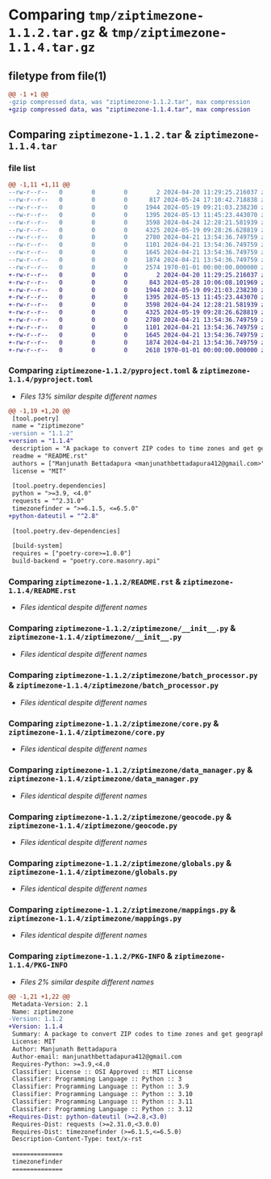 # Comparing `tmp/ziptimezone-1.1.2.tar.gz` & `tmp/ziptimezone-1.1.4.tar.gz`

## filetype from file(1)

```diff
@@ -1 +1 @@
-gzip compressed data, was "ziptimezone-1.1.2.tar", max compression
+gzip compressed data, was "ziptimezone-1.1.4.tar", max compression
```

## Comparing `ziptimezone-1.1.2.tar` & `ziptimezone-1.1.4.tar`

### file list

```diff
@@ -1,11 +1,11 @@
--rw-r--r--   0        0        0        2 2024-04-20 11:29:25.216037 ziptimezone-1.1.2/LICENSE
--rw-r--r--   0        0        0      817 2024-05-24 17:10:42.718838 ziptimezone-1.1.2/pyproject.toml
--rw-r--r--   0        0        0     1944 2024-05-19 09:21:03.238230 ziptimezone-1.1.2/README.rst
--rw-r--r--   0        0        0     1395 2024-05-13 11:45:23.443070 ziptimezone-1.1.2/ziptimezone/__init__.py
--rw-r--r--   0        0        0     3598 2024-04-24 12:28:21.581939 ziptimezone-1.1.2/ziptimezone/batch_processor.py
--rw-r--r--   0        0        0     4325 2024-05-19 09:28:26.628819 ziptimezone-1.1.2/ziptimezone/core.py
--rw-r--r--   0        0        0     2780 2024-04-21 13:54:36.749759 ziptimezone-1.1.2/ziptimezone/data_manager.py
--rw-r--r--   0        0        0     1101 2024-04-21 13:54:36.749759 ziptimezone-1.1.2/ziptimezone/geocode.py
--rw-r--r--   0        0        0     1645 2024-04-21 13:54:36.749759 ziptimezone-1.1.2/ziptimezone/globals.py
--rw-r--r--   0        0        0     1874 2024-04-21 13:54:36.749759 ziptimezone-1.1.2/ziptimezone/mappings.py
--rw-r--r--   0        0        0     2574 1970-01-01 00:00:00.000000 ziptimezone-1.1.2/PKG-INFO
+-rw-r--r--   0        0        0        2 2024-04-20 11:29:25.216037 ziptimezone-1.1.4/LICENSE
+-rw-r--r--   0        0        0      843 2024-05-28 10:06:08.101969 ziptimezone-1.1.4/pyproject.toml
+-rw-r--r--   0        0        0     1944 2024-05-19 09:21:03.238230 ziptimezone-1.1.4/README.rst
+-rw-r--r--   0        0        0     1395 2024-05-13 11:45:23.443070 ziptimezone-1.1.4/ziptimezone/__init__.py
+-rw-r--r--   0        0        0     3598 2024-04-24 12:28:21.581939 ziptimezone-1.1.4/ziptimezone/batch_processor.py
+-rw-r--r--   0        0        0     4325 2024-05-19 09:28:26.628819 ziptimezone-1.1.4/ziptimezone/core.py
+-rw-r--r--   0        0        0     2780 2024-04-21 13:54:36.749759 ziptimezone-1.1.4/ziptimezone/data_manager.py
+-rw-r--r--   0        0        0     1101 2024-04-21 13:54:36.749759 ziptimezone-1.1.4/ziptimezone/geocode.py
+-rw-r--r--   0        0        0     1645 2024-04-21 13:54:36.749759 ziptimezone-1.1.4/ziptimezone/globals.py
+-rw-r--r--   0        0        0     1874 2024-04-21 13:54:36.749759 ziptimezone-1.1.4/ziptimezone/mappings.py
+-rw-r--r--   0        0        0     2618 1970-01-01 00:00:00.000000 ziptimezone-1.1.4/PKG-INFO
```

### Comparing `ziptimezone-1.1.2/pyproject.toml` & `ziptimezone-1.1.4/pyproject.toml`

 * *Files 13% similar despite different names*

```diff
@@ -1,19 +1,20 @@
 [tool.poetry]
 name = "ziptimezone"
-version = "1.1.2"
+version = "1.1.4"
 description = "A package to convert ZIP codes to time zones and get geographic coordinates."
 readme = "README.rst"
 authors = ["Manjunath Bettadapura <manjunathbettadapura412@gmail.com>"]
 license = "MIT"
 
 [tool.poetry.dependencies]
 python = ">=3.9, <4.0"
 requests = "^2.31.0"
 timezonefinder = ">=6.1.5, <=6.5.0"
+python-dateutil = "^2.8"
 
 [tool.poetry.dev-dependencies]
 
 [build-system]
 requires = ["poetry-core>=1.0.0"]
 build-backend = "poetry.core.masonry.api"
```

### Comparing `ziptimezone-1.1.2/README.rst` & `ziptimezone-1.1.4/README.rst`

 * *Files identical despite different names*

### Comparing `ziptimezone-1.1.2/ziptimezone/__init__.py` & `ziptimezone-1.1.4/ziptimezone/__init__.py`

 * *Files identical despite different names*

### Comparing `ziptimezone-1.1.2/ziptimezone/batch_processor.py` & `ziptimezone-1.1.4/ziptimezone/batch_processor.py`

 * *Files identical despite different names*

### Comparing `ziptimezone-1.1.2/ziptimezone/core.py` & `ziptimezone-1.1.4/ziptimezone/core.py`

 * *Files identical despite different names*

### Comparing `ziptimezone-1.1.2/ziptimezone/data_manager.py` & `ziptimezone-1.1.4/ziptimezone/data_manager.py`

 * *Files identical despite different names*

### Comparing `ziptimezone-1.1.2/ziptimezone/geocode.py` & `ziptimezone-1.1.4/ziptimezone/geocode.py`

 * *Files identical despite different names*

### Comparing `ziptimezone-1.1.2/ziptimezone/globals.py` & `ziptimezone-1.1.4/ziptimezone/globals.py`

 * *Files identical despite different names*

### Comparing `ziptimezone-1.1.2/ziptimezone/mappings.py` & `ziptimezone-1.1.4/ziptimezone/mappings.py`

 * *Files identical despite different names*

### Comparing `ziptimezone-1.1.2/PKG-INFO` & `ziptimezone-1.1.4/PKG-INFO`

 * *Files 2% similar despite different names*

```diff
@@ -1,21 +1,22 @@
 Metadata-Version: 2.1
 Name: ziptimezone
-Version: 1.1.2
+Version: 1.1.4
 Summary: A package to convert ZIP codes to time zones and get geographic coordinates.
 License: MIT
 Author: Manjunath Bettadapura
 Author-email: manjunathbettadapura412@gmail.com
 Requires-Python: >=3.9,<4.0
 Classifier: License :: OSI Approved :: MIT License
 Classifier: Programming Language :: Python :: 3
 Classifier: Programming Language :: Python :: 3.9
 Classifier: Programming Language :: Python :: 3.10
 Classifier: Programming Language :: Python :: 3.11
 Classifier: Programming Language :: Python :: 3.12
+Requires-Dist: python-dateutil (>=2.8,<3.0)
 Requires-Dist: requests (>=2.31.0,<3.0.0)
 Requires-Dist: timezonefinder (>=6.1.5,<=6.5.0)
 Description-Content-Type: text/x-rst
 
 ==============
 timezonefinder
 ==============
```

